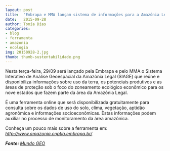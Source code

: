 ```yaml
---
layout: post
title:  "Embrapa e MMA lançam sistema de informações para a Amazônia Legal"
date:   2015-09-28
author: Tonia Dias
categories: 
- blog
- ferramenta
- amazonia
- ecologia
img: 20150928-2.jpg
thumb: thumb-sustentabilidade.png
---
```


Nesta terça-feira, 29/09 será lançado pela Embrapa e pelo MMA o Sistema Interativo de Análise Geoespacial da Amazônia Legal (SIAGE) que reúne e disponibiliza informações sobre uso da terra, os potenciais produtivos e as áreas de proteção sob o foco do zoneamento ecológico econômico para os nove estados que fazem parte da área da Amazônia Legal. <!--more-->

É uma ferramenta online que será disponibilizada gratuitamente para consulta sobre os dados de uso do solo, clima, vegetação, aptidão agronômica e informações socioeconômicas. Estas informações podem auxiliar no processo de monitoramento da área amazônica. 

Conheça um pouco mais sobre a ferramenta em: <i><a href="http://www.amazonia.cnptia.embrapa.br/">http://www.amazonia.cnptia.embrapa.br/</a></i> 

<i><b>Fonte: </b><a href="http://mundogeo.com/blog/2015/09/28/embrapa-e-mma-lancam-sistema-de-informacoes-para-a-amazonia-legal/">Mundo GEO</a></i>